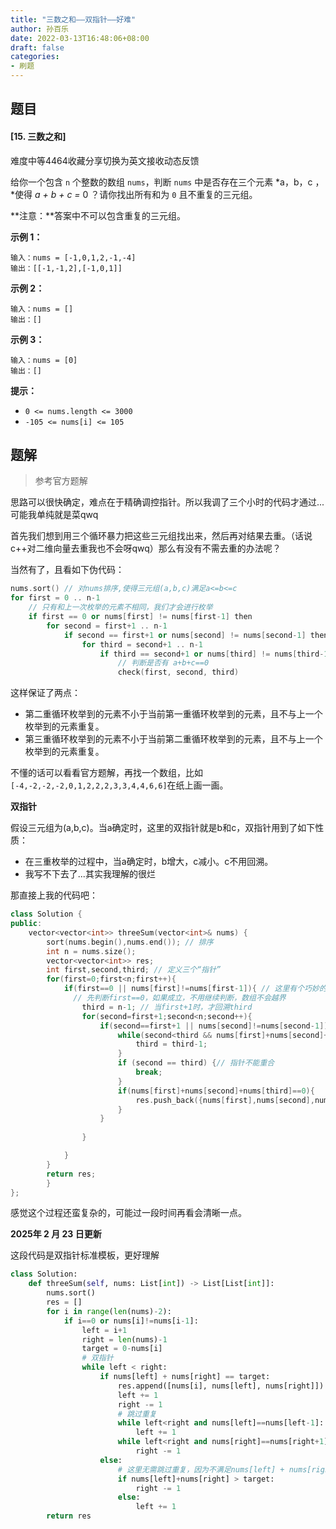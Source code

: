 ```yaml
---
title: "三数之和——双指针——好难"
author: 孙百乐
date: 2022-03-13T16:48:06+08:00
draft: false
categories: 
- 刷题
---
```


## 题目

#### [15. 三数之和]

难度中等4464收藏分享切换为英文接收动态反馈

给你一个包含 `n` 个整数的数组 `nums`，判断 `nums` 中是否存在三个元素 *a，b，c ，*使得 *a + b + c =* 0 ？请你找出所有和为 `0` 且不重复的三元组。

**注意：**答案中不可以包含重复的三元组。

 

**示例 1：**

```
输入：nums = [-1,0,1,2,-1,-4]
输出：[[-1,-1,2],[-1,0,1]]
```

**示例 2：**

```
输入：nums = []
输出：[]
```

**示例 3：**

```
输入：nums = [0]
输出：[]
```

 

**提示：**

- `0 <= nums.length <= 3000`
- `-105 <= nums[i] <= 105`

## 题解

> 参考官方题解

思路可以很快确定，难点在于精确调控指针。所以我调了三个小时的代码才通过...可能我单纯就是菜qwq

首先我们想到用三个循环暴力把这些三元组找出来，然后再对结果去重。（话说c++对二维向量去重我也不会呀qwq）那么有没有不需去重的办法呢？

当然有了，且看如下伪代码：

```c++
nums.sort() // 对nums排序,使得三元组(a,b,c)满足a<=b<=c
for first = 0 .. n-1
    // 只有和上一次枚举的元素不相同，我们才会进行枚举
    if first == 0 or nums[first] != nums[first-1] then
        for second = first+1 .. n-1
            if second == first+1 or nums[second] != nums[second-1] then
                for third = second+1 .. n-1
                    if third == second+1 or nums[third] != nums[third-1] then
                        // 判断是否有 a+b+c==0
                        check(first, second, third)
```

这样保证了两点：

* 第二重循环枚举到的元素不小于当前第一重循环枚举到的元素，且不与上一个枚举到的元素重复。
* 第三重循环枚举到的元素不小于当前第二重循环枚举到的元素，且不与上一个枚举到的元素重复。

不懂的话可以看看官方题解，再找一个数组，比如`[-4,-2,-2,-2,0,1,2,2,2,3,3,4,4,6,6]`在纸上画一画。



**双指针**

假设三元组为(a,b,c)。当a确定时，这里的双指针就是b和c，双指针用到了如下性质：

* 在三重枚举的过程中，当a确定时，b增大，c减小。c不用回溯。
* 我写不下去了...其实我理解的很烂



那直接上我的代码吧：

```c++
class Solution {
public:
    vector<vector<int>> threeSum(vector<int>& nums) {
        sort(nums.begin(),nums.end()); // 排序
        int n = nums.size();
        vector<vector<int>> res;
        int first,second,third; // 定义三个“指针”
        for(first=0;first<n;first++){
            if(first==0 || nums[first]!=nums[first-1]){ // 这里有个巧妙的地方，
              // 先判断first==0，如果成立，不用继续判断，数组不会越界
                third = n-1; // 当first+1时，才回溯third
                for(second=first+1;second<n;second++){
                    if(second==first+1 || nums[second]!=nums[second-1]){
                        while(second<third && nums[first]+nums[second]+nums[third]>0){
                            third = third-1;
                        }
                        if (second == third) {// 指针不能重合
                            break;
                        }
                        if(nums[first]+nums[second]+nums[third]==0){
                            res.push_back({nums[first],nums[second],nums[third]});
                        }
                    }
                    
                }

            }
        }
        return res;
        }
};
```

感觉这个过程还蛮复杂的，可能过一段时间再看会清晰一点。



**2025年 2 月 23 日更新**

这段代码是双指针标准模板，更好理解

```Python
class Solution:
    def threeSum(self, nums: List[int]) -> List[List[int]]:
        nums.sort()
        res = []
        for i in range(len(nums)-2):
            if i==0 or nums[i]!=nums[i-1]:
                left = i+1
                right = len(nums)-1
                target = 0-nums[i]
                # 双指针
                while left < right:
                    if nums[left] + nums[right] == target:
                        res.append([nums[i], nums[left], nums[right]])
                        left += 1
                        right -= 1
                        # 跳过重复
                        while left<right and nums[left]==nums[left-1]:
                            left += 1
                        while left<right and nums[right]==nums[right+1]:
                            right -= 1
                    else:
                      	# 这里无需跳过重复，因为不满足nums[left] + nums[right] == target的过程不会记录
                        if nums[left]+nums[right] > target:
                            right -= 1
                        else:
                            left += 1
        return res
                        

```

